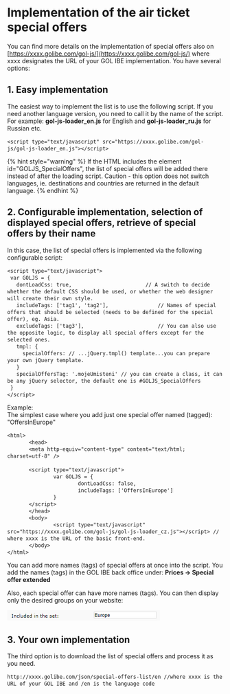 # Implementation of the air ticket special offers

You can find more details on the implementation of special offers also on [https://xxxx.golibe.com/gol-js/](https://xxxx.golibe.com/gol-js/) where xxxx designates the URL of your GOL IBE implementation. You have several options:

## 1. Easy implementation

The easiest way to implement the list is to use the following script. If you need another language version, you need to call it by the name of the script. For example: **gol-js-loader\_en.js** for English and **gol-js-loader\_ru.js** for Russian etc.

```markup
<script type="text/javascript" src="https://xxxx.golibe.com/gol-js/gol-js-loader_en.js"></script>
```

{% hint style="warning" %}
If the HTML includes the element id="GOLJS\_SpecialOffers", the list of special offers will be added there instead of after the loading script. Caution - this option does not switch languages, ie. destinations and countries are returned in the default language.
{% endhint %}

## 2. Configurable implementation, selection of displayed special offers, retrieve of special offers by their name

In this case, the list of special offers is implemented via the following configurable script:

```markup
<script type="text/javascript">
 var GOLJS = {
   dontLoadCss: true,                        // A switch to decide whether the default CSS should be used, or whether the web designer will create their own style.
   includeTags: ['tag1', 'tag2'],                // Names of special offers that should be selected (needs to be defined for the special offer), eg. Asia.
   excludeTags: ['tag3'],                        // You can also use the opposite logic, to display all special offers except for the selected ones.
   tmpl: {
     specialOffers: // ...jQuery.tmpl() template...you can prepare your own jQuery template.
   }
   specialOffersTag: '.mojeUmisteni' // you can create a class, it can be any jQuery selector, the default one is #GOLJS_SpecialOffers
 }
</script>
```

Example:  
The simplest case where you add just one special offer named \(tagged\): "OffersInEurope"

```markup
<html>
       <head>
       <meta http-equiv="content-type" content="text/html; charset=utf-8" />

       <script type="text/javascript">
               var GOLJS = {
                       dontLoadCss: false,
                       includeTags: ['OffersInEurope']
               }
       </script>
       </head>
       <body>
               <script type="text/javascript" src="https://xxxx.golibe.com/gol-js/gol-js-loader_cz.js"></script> // where xxxx is the URL of the basic front-end.
       </body>
</html>
```

You can add more names \(tags\) of special offers at once into the script. You add the names \(tags\) in the GOL IBE back office under: **Prices -&gt; Special offer extended**

Also, each special offer can have more names \(tags\). You can then display only the desired groups on your website:

![](../../.gitbook/assets/image%20%2844%29.png)

## 3. Your own implementation

The third option is to download the list of special offers and process it as you need.

```http
http://xxxx.golibe.com/json/special-offers-list/en //where xxxx is the URL of your GOL IBE and /en is the language code
```

